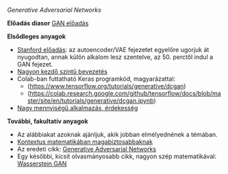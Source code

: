 *Generative Adversarial Networks*

**Előadás diasor**
[GAN előadás](docs/DL2021_GAN.pdf)

**Elsődleges anyagok**

- [Stanford előadás](https://youtu.be/5WoItGTWV54?t=2996): az autoencoder/VAE fejezetet egyelőre ugorjuk át nyugodtan, annak külön alkalom lesz szentelve, az 50. perctől indul a GAN fejezet.
- [Nagyon kezdő szintű bevezetés](https://developers.google.com/machine-learning/gan)
- Colab-ban futtatható Keras programkód, magyarázattal:
    + (https://www.tensorflow.org/tutorials/generative/dcgan)
    + (https://colab.research.google.com/github/tensorflow/docs/blob/master/site/en/tutorials/generative/dcgan.ipynb)
- [Nagy mennyiségű alkalmazás, érdekesség](https://medium.com/@jonathan_hui/gan-some-cool-applications-of-gans-4c9ecca35900)


**További, fakultatív anyagok**

- Az alábbiakat azoknak ajánljuk, akik jobban elmélyednének a témában.
- [Kontextus matematikában magabiztosabbaknak](https://lilianweng.github.io/lil-log/2017/08/20/from-GAN-to-WGAN.html)
- Az eredeti cikk: [Generative Adversarial Networks](https://arxiv.org/abs/1406.2661)
- Egy későbbi, kicsit olvasmányosabb cikk, nagyon szép matematikával: [Wasserstein GAN](https://arxiv.org/abs/1701.07875)
